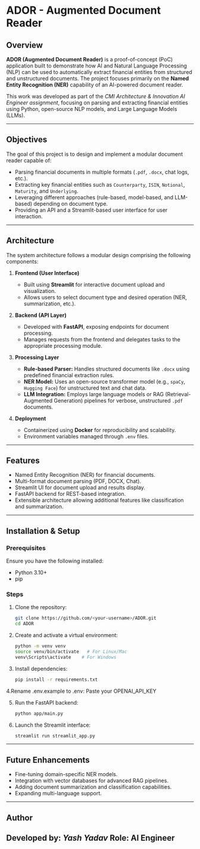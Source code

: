 # ADOR - Augmented Document Reader

## Overview
**ADOR (Augmented Document Reader)** is a proof-of-concept (PoC) application built to demonstrate how AI and Natural Language Processing (NLP) can be used to automatically extract financial entities from structured and unstructured documents. The project focuses primarily on the **Named Entity Recognition (NER)** capability of an AI-powered document reader.

This work was developed as part of the *CMI Architecture & Innovation AI Engineer assignment*, focusing on parsing and extracting financial entities using Python, open-source NLP models, and Large Language Models (LLMs).

---

## Objectives
The goal of this project is to design and implement a modular document reader capable of:
- Parsing financial documents in multiple formats (`.pdf`, `.docx`, chat logs, etc.).
- Extracting key financial entities such as `Counterparty`, `ISIN`, `Notional`, `Maturity`, and `Underlying`.
- Leveraging different approaches (rule-based, model-based, and LLM-based) depending on document type.
- Providing an API and a Streamlit-based user interface for user interaction.

---

## Architecture
The system architecture follows a modular design comprising the following components:

1. **Frontend (User Interface)**
   - Built using **Streamlit** for interactive document upload and visualization.
   - Allows users to select document type and desired operation (NER, summarization, etc.).

2. **Backend (API Layer)**
   - Developed with **FastAPI**, exposing endpoints for document processing.
   - Manages requests from the frontend and delegates tasks to the appropriate processing module.

3. **Processing Layer**
   - **Rule-based Parser:** Handles structured documents like `.docx` using predefined financial extraction rules.
   - **NER Model:** Uses an open-source transformer model (e.g., `spaCy`, `Hugging Face`) for unstructured text and chat data.
   - **LLM Integration:** Employs large language models or RAG (Retrieval-Augmented Generation) pipelines for verbose, unstructured `.pdf` documents.

4. **Deployment**
   - Containerized using **Docker** for reproducibility and scalability.
   - Environment variables managed through `.env` files.

---

## Features
- Named Entity Recognition (NER) for financial documents.
- Multi-format document parsing (PDF, DOCX, Chat).
- Streamlit UI for document upload and results display.
- FastAPI backend for REST-based integration.
- Extensible architecture allowing additional features like classification and summarization.
---

## Installation & Setup

### Prerequisites
Ensure you have the following installed:
- Python 3.10+
- pip

### Steps
1. Clone the repository:
   ```bash
   git clone https://github.com/<your-username>/ADOR.git
   cd ADOR
   ```

2. Create and activate a virtual environment:
   ```bash
   python -m venv venv
   source venv/bin/activate   # For Linux/Mac
   venv\Scripts\activate    # For Windows
   ```

3. Install dependencies:
   ```bash
   pip install -r requirements.txt
   ```
4.Rename .env.example to .env:
  Paste your OPENAI_API_KEY
  
5. Run the FastAPI backend:
   ```bash
   python app/main.py
   ```

6. Launch the Streamlit interface:
   ```bash
   streamlit run streamlit_app.py
   ```


---


## Future Enhancements
- Fine-tuning domain-specific NER models.
- Integration with vector databases for advanced RAG pipelines.
- Adding document summarization and classification capabilities.
- Expanding multi-language support.

---

## Author
**Developed by:** *Yash Yadav*
**Role:** AI Engineer
---
